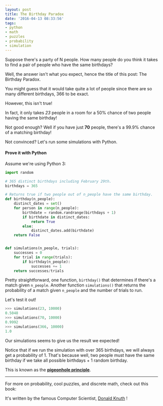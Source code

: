 ```yaml
---
layout: post
title: The Birthday Paradox
date: '2016-04-13 08:33:56'
tags:
- python
- math
- puzzles
- probability
- simulation
---
```


Suppose there's a party of N people. How many people do you think it takes to find a pair of people who have the same birthdays?

Well, the answer isn't what you expect, hence the title of this post: The Birthday Paradox.

You might guess that it would take quite a lot of people since there are so many different birthdays, 366 to be exact.

However, this isn't true!

In fact, it only takes *23* people in a room for a 50% chance of two people having the same birthday!

Not good enough? Well if you have just **70** people, there's a 99.9% chance of a matching birthday!

Not convinced? Let's run some simulations with Python.

#### Prove it with Python

Assume we're using Python 3:

```python
import random

# 365 distinct birthdays including February 29th.
birthdays = 365

# Returns true if two people out of n_people have the same birthday.
def birthday(n_people):
    distinct_dates = set()
    for person in range(n_people):
        birthdate = random.randrange(birthdays + 1)
        if birthdate in distinct_dates:
            return True
        else:
            distinct_dates.add(birthdate)
    return False


def simulations(n_people, trials):
    successes = 0
    for trial in range(trials):
        if birthday(n_people):
            successes += 1
    return successes/trials

```

Pretty straightforward, one function, `birthday()` that determines if there's a match given `n_people`. Another function `simulations()` that returns the probability of a match given `n_people` and the number of trials to run.

Let's test it out!

```python
>>> simulations(23, 10000)
0.5048
>>> simulations(70, 10000)
0.9992
>>> simulations(366, 10000)
1.0
```

Our simulations seems to give us the result we expected!

Notice that if we run the simulation with over 365 birthdays, we will always get a probability of 1. That's because well, two people must have the same birthday if we take all possible birthdays + 1 random birthday.

This is known as the [**pigeonhole principle**](https://en.wikipedia.org/wiki/Pigeonhole_principle).

---
For more on probability, cool puzzles, and discrete math, check out this book:

It's written by the famous Computer Scientist, [Donald Knuth](https://en.wikipedia.org/wiki/Donald_Knuth) !
